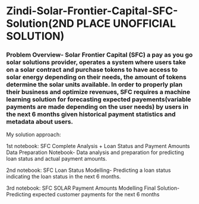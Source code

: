 # Zindi-Solar-Frontier-Capital-SFC-Solution(2ND PLACE UNOFFICIAL SOLUTION)

### Problem Overview- Solar Frontier Capital (SFC) a pay as you go solar solutions provider, operates a system where users take on a solar contract and purchase tokens to have access to solar energy depending on their needs, the amount of tokens determine the solar units available. In order to properly plan their business and optimize revenues, SFC requires a machine learning solution for forecasting expected payements(variable payments are made depending on the user needs) by users in the next 6 months given historical payment statistics and metadata about users.

My solution approach:

1st notebook: SFC Complete Analysis + Loan Status and Payment Amounts Data Preparation Notebook- Data analysis and preparation for predicting loan status and actual payment amounts.

2nd notebook: SFC Loan Status Modelling- Predicting a loan status indicating the loan status in the next 6 months.

3rd notebook: SFC SOLAR Payment Amounts Modelling Final Solution- Predicting expected customer payments for the next 6 months
